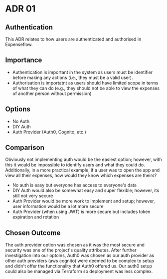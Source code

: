 # ADR 01

## Authentication

This ADR relates to how users are authenticated and authorised in Expenseflow.

## Importance

- Authentication is important in the system as users must be identifier before making any actions (i.e., they must be a valid user).
- Authorisation is importatnt as users should have limited scope in terms of what they can do (e.g., they should not be able to view the expenses of another person without permission)

## Options

- No Auth
- DIY Auth
- Auth Provider (Auth0, Cognito, etc.)

## Comparison

Obviously not implementing auth would be the easiest option; however, with this it would be impossible to identify users and what they could do. Additionally, in a more practical example, if a user was to open the app and view all their expenses, how would they know which expenses are theirs?

- No auth is easy but everyone has access to everyone's data
- DIY Auth would also be somewhat easy and super flexible; however, its still not very secure
- Auth Provider would be more work to implement and setup; however, user information would be a lot more secure
- Auth Provider (when using JWT) is more secure but includes token expiration and rotation

## Chosen Outcome

The auth provider option was chosen as it was the most secure and security was one of the project's quality attributes. After further investigation into our optoins, Auth0 was chosen as our auth provider as other auth providers (aws cognito) were deemed to be complex to setup and didn't offer the functionality that Auth0 offered us. Our auth0 setup could also be managed via Terraform so deployment was less complex.
